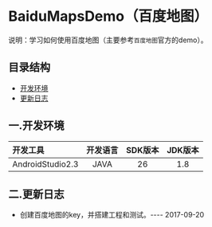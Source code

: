 # BaiduMapsDemo（百度地图）
说明：学习如何使用百度地图（主要参考`百度地图`官方的demo）。


## 目录结构
- [开发环境](#1.0.0)
- [更新日志](#2.0.0)


<h2 id="1.0.0"> 一.开发环境</h2>

| 开发工具  | 开发语言      |SDK版本 |JDK版本|
|:------ |:---------:| :-----:     | :-----:     |
| AndroidStudio2.3   | JAVA | 26 |  1.8 |

<h2 id="2.0.0">二.更新日志 </h2>

- 创建百度地图的key，并搭建工程和测试。---- 2017-09-20